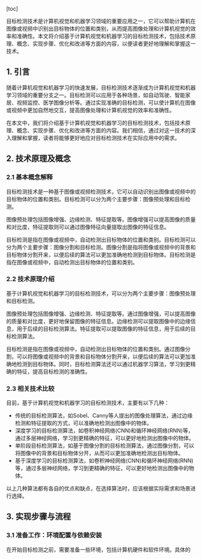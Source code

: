
[toc]                    
                
                
目标检测技术是计算机视觉和机器学习领域的重要应用之一，它可以帮助计算机在图像或视频中识别出目标物体的位置和类别，从而提高图像处理和计算机视觉的效率和准确性。本文将介绍基于计算机视觉和机器学习的目标检测技术，包括技术原理、概念、实现步骤、优化和改进等方面的内容，以便读者更好地理解和掌握这一技术。

## 1. 引言

随着计算机视觉和机器学习的快速发展，目标检测技术逐渐成为计算机视觉和机器学习领域的重要分支之一。目标检测可以应用于各种场景，如自动驾驶、智能家居、视频监控、医学图像分析等。通过实现准确的目标检测，可以使计算机在图像或视频中更加自然地交互，提高图像处理和计算机视觉的效率和准确性。

在本文中，我们将介绍基于计算机视觉和机器学习的目标检测技术，包括技术原理、概念、实现步骤、优化和改进等方面的内容。我们相信，通过对这一技术的深入理解和掌握，读者将能够更好地应对目标检测技术在实际应用中的需求。

## 2. 技术原理及概念

### 2.1 基本概念解释

目标检测技术是一种基于图像或视频检测技术，它可以自动识别出图像或视频中的目标物体的位置和类别。目标检测可以分为两个主要步骤：图像预处理和目标检测。

图像预处理包括图像增强、边缘检测、特征提取等。图像增强可以提高图像的质量和对比度，特征提取则可以通过图像特征向量提取出图像的特征信息。

目标检测是指在图像或视频中，自动检测出目标物体的位置和类别。目标检测可以分为两个主要步骤：图像分割和目标检测。图像分割是指将图像或视频中的背景和目标物体分割开来，以便后续的算法可以更加准确地检测到目标物体。目标检测是指在图像或视频中，自动检测出目标物体的位置和类别。

### 2.2 技术原理介绍

基于计算机视觉和机器学习的目标检测技术，可以分为两个主要步骤：图像预处理和目标检测。

图像预处理包括图像增强、边缘检测、特征提取等。通过图像增强，可以提高图像的质量和对比度，更好地保留图像的特征信息。边缘检测可以提取图像中的边缘信息，用于后续的目标检测算法。特征提取可以提取图像的特征信息，用于后续的目标检测算法。

目标检测是指在图像或视频中，自动检测出目标物体的位置和类别。通过图像分割，可以将图像或视频中的背景和目标物体分割开来，以便后续的算法可以更加准确地检测到目标物体。同时，目标检测算法还可以通过机器学习算法，学习到更精确的特征，提高目标检测的准确性。

### 2.3 相关技术比较

目前，基于计算机视觉和机器学习的目标检测技术，主要有以下几种：

- 传统的目标检测算法，如Sobel、Canny等人提出的图像处理算法，通过边缘检测和特征提取的方式，可以准确地检测出图像中的物体。
- 深度学习的目标检测算法，如卷积神经网络(CNN)和循环神经网络(RNN)等，通过多层神经网络，学习到更精确的特征，可以更好地检测出图像中的物体。
- 单阶段目标检测算法，如基于图像分割的目标检测算法，通过图像分割，可以将图像中的背景和目标物体分开，从而可以更加准确地检测出目标物体。
- 基于深度学习的目标检测算法，如卷积神经网络(CNN)和循环神经网络(RNN)等，通过多层神经网络，学习到更精确的特征，可以更好地检测出图像中的物体。

以上几种算法都有各自的优点和缺点，在选择算法时，应该根据实际需求和场景进行选择。

## 3. 实现步骤与流程

### 3.1 准备工作：环境配置与依赖安装

在开始目标检测之前，需要准备一些环境，包括计算机硬件和软件环境。具体的

